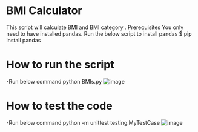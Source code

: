 # BMI Calculator
This script will calculate BMI and BMI category .
Prerequisites
You only need to have installed pandas.
Run the below script to install pandas
$ pip install pandas
# How to run the script
-Run below command
python BMIs.py
![image](https://user-images.githubusercontent.com/38342523/144738658-8045d86d-6949-4fe7-bf7c-9f2d7887b36c.png)


# How to test the code
-Run below command
python -m unittest testing.MyTestCase
![image](https://user-images.githubusercontent.com/38342523/144738665-00fd43f8-6efc-45b1-a40a-c44c05029972.png)
